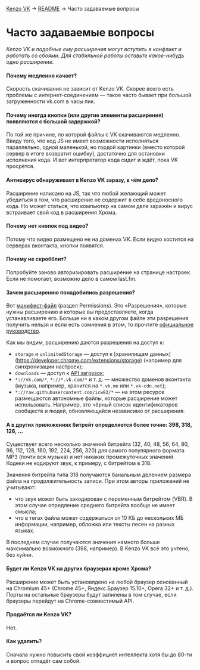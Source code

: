 [Kenzo VK](../) → [README](../README.md) → Часто задаваемые вопросы

Часто задаваемые вопросы
==========================

_Kenzo VK и подобные ему расширения могут вступить в конфликт и работать со сбоями.
Для стабильной работы оставьте какое-нибудь одно расширение._

<!--
#### Почему глючит/не работает?
Хм, сложный вопрос, прям так и не сообразишь сразу.
-->

#### Почему медленно качает?
Скорость скачивания не зависит от Kenzo VK. Скорее всего есть проблемы с интернет-соединением —
такое часто бывает при большой загруженности vk.com в часы пик.

#### Почему иногда кнопки (или другие элементы расширения) появляются с большой задержкой?
По той же причине, по которой файлы с VK скачиваются медленно. Ввиду того, что код JS не имеет
возможности исполняться параллельно, одной маленькой, но гордой картинки (вместо которой сервер
в итоге возвратит ошибку), достаточно для остановки исполнения кода. И вот интерпретатор кода
сидит и ждёт, пока VK просрётся.

#### Антивирус обнаруживает в Kenzo VK заразу, в чём дело?
Расширение написано на JS, так что любой желающий может убедиться в том, что расширение
не содержит в себе вредоносного кода. Но может статься, что компьютер на самом деле заражён
и вирус встраивает свой код в расширения Хрома.

#### Почему нет кнопок под видео?
Потому что видео размещено не на доменах VK. Если видео хостится на серверах вконтакта, кнопки
появятся.

#### Почему не скробблит?
Попробуйте заново авторизировать расширение на странице настроек. Если не помогает, возможно дело
в самом last.fm.

#### Зачем расширению понадобились разрешения?
Вот [манифест-файл](../immutable/manifest.json) (раздел Permissions). Это «Разрешения», которые
нужны расширению и которые вы предоставляете, когда устанавливаете его. Больше ни в каком другом
файле эти разрешения получить нельзя и если есть сомнения в этом, то прочтите
[официальное руководство](https://developer.chrome.com/extensions/manifest).

Как мы видим, расширению даются разрешения на доступ к:

* `storage` и `unlimitedStorage` — доступ к [хранилищам данных]
  (https://developer.chrome.com/extensions/storage) (например для синхронизации настроек);
* `downloads` — доступ к [API загрузок](https://developer.chrome.com/extensions/downloads);
* `*://vk.com/*`, `*://*.vk.com/*` и т. д. — множество доменов вконтакта (музыка, например,
  хранится на `*.vk.me` или `*.vk-cdn.net`);
* `*://raw.githubusercontent.com/icw82/*` — на этом ресурсе размещаются автономные файлы,
  которые расширение может использовать. Например, это чёрный список идентификаторов сообществ
  и людей, обновляющийся независимо от расширения.

#### А в других приложениях битрейт определяется более точно: 398, 318, 126, …
Существует всего несколько значений битрейта (32, 40, 48,  56,  64,  80,  96, 112, 128, 160, 192,
224, 256, 320) для самого популярного формата MP3 (почти вся музыка) и нет никаких промежуточных
значений. Кодеки не кодируют звук, к примеру, с битрейтом в 318.

Значения битрейта типа 318 получаются банальным делением размера файла на продолжительность записи.
При этом авторы приложений не учитывают:

* что звук может быть закодирован с переменным битрейтом (VBR). В этом случае опредление среднего
  битрейта вообще не имеет смысла;
* что в тегах файла может содержаться от 10 КБ до нескольких МБ информации, например, обложка
  или тексты песен на разных языках.

В последнем случае получаются значения намного больше максимально возможного (398, например).
В Kenzo VK всё это учтено, без хуйни.

#### Будет ли Kenzo VK на других браузерах кроме Хрома?
Расширение может быть установлдено на любой браузер основанный на Chromium 45+ (Chrome 45+,
Яндекс.Браузер 15.10+, Opera 32+ и т. д.). Порты на остальные браузеры будут запилены в том
случае, если браузеры перейдут на Chrome-совместимый API.

<!-- Chromium 47+ (Chrome 47+, Яндекс.Браузер 16.2+, Opera 34+ и т. д.). -->
<!-- Chromium 45+ (Chrome 45+, Яндекс.Браузер 15.10+, Opera 32+ и т. д.). -->
<!-- Chromium 41+ (Chrome 41+, Яндекс.Браузер 15.4+, Opera 28+ и т. д.). -->

#### Продаётся ли Kenzo VK?
Нет.

#### Как удалить?
Сначала нужно повысить свой коэффициет интеллекта хотя бы до 80-ти и вопрос отпадёт сам собой.
